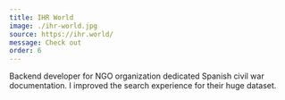 ```yaml
---
title: IHR World
image: ./ihr-world.jpg
source: https://ihr.world/
message: Check out
order: 6
---
```


Backend developer for NGO organization dedicated Spanish civil war documentation. I improved the search experience for
their huge dataset.
